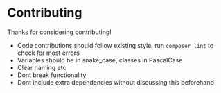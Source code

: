 # Contributing
Thanks for considering contributing!

- Code contributions should follow existing style, run `composer lint` to check for most errors
- Variables should be in snake_case, classes in PascalCase
- Clear naming etc
- Dont break functionality
- Dont include extra dependencies without discussing this beforehand